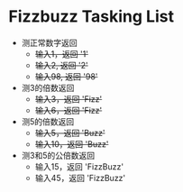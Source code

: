 # Fizzbuzz Tasking List
- 测正常数字返回
  - ~~输入1，返回 '1'~~
  - ~~输入2, 返回 '2'~~
  - ~~输入98, 返回 '98'~~
- 测3的倍数返回
  - ~~输入3，返回 'Fizz'~~
  - ~~输入6，返回 'Fizz'~~
- 测5的倍数返回
  - ~~输入5，返回 'Buzz'~~
  - ~~输入10，返回 'Buzz'~~
- 测3和5的公倍数返回
  - 输入15，返回 'FizzBuzz'
  - 输入45，返回 'FizzBuzz'
